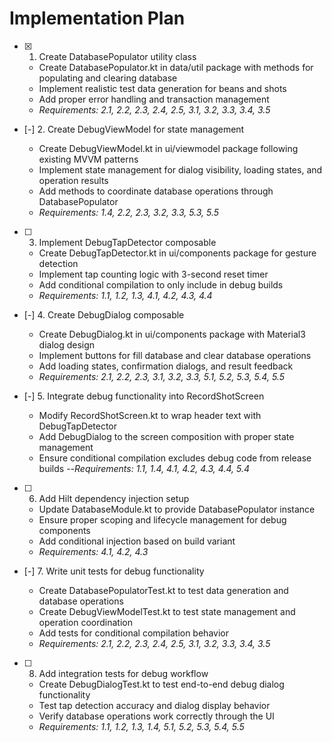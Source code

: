 # Implementation Plan

- [x] 1. Create DatabasePopulator utility class





  - Create DatabasePopulator.kt in data/util package with methods for populating and clearing database
  - Implement realistic test data generation for beans and shots
  - Add proper error handling and transaction management
  - _Requirements: 2.1, 2.2, 2.3, 2.4, 2.5, 3.1, 3.2, 3.3, 3.4, 3.5_

- [-] 2. Create DebugViewModel for state management


  - Create DebugViewModel.kt in ui/viewmodel package following existing MVVM patterns
  - Implement state management for dialog visibility, loading states, and operation results
  - Add methods to coordinate database operations through DatabasePopulator
  - _Requirements: 1.4, 2.2, 2.3, 3.2, 3.3, 5.3, 5.5_

- [ ] 3. Implement DebugTapDetector composable

  - Create DebugTapDetector.kt in ui/components package for gesture detection
  - Implement tap counting logic with 3-second reset timer
  - Add conditional compilation to only include in debug builds
  - _Requirements: 1.1, 1.2, 1.3, 4.1, 4.2, 4.3, 4.4_

- [-] 4. Create DebugDialog composable


  - Create DebugDialog.kt in ui/components package with Material3 dialog design
  - Implement buttons for fill database and clear database operations
  - Add loading states, confirmation dialogs, and result feedback
  - _Requirements: 2.1, 2.2, 2.3, 3.1, 3.2, 3.3, 5.1, 5.2, 5.3, 5.4, 5.5_


- [-] 5. Integrate debug functionality into RecordShotScreen


  - Modify RecordShotScreen.kt to wrap header text with DebugTapDetector
  - Add DebugDialog to the screen composition with proper state management
  - Ensure conditional compilation excludes debug code from release builds
  --_Requirements: 1.1, 1.4, 4.1, 4.2, 4.3, 
4.4, 5.4_

- [ ] 6. Add Hilt dependency injection setup

  - Update DatabaseModule.kt to provide DatabasePopulator instance
  - Ensure proper scoping and lifecycle management for debug components
  - Add conditional injection based on build variant
  - _Requirements: 4.1, 4.2, 4.3_

- [-] 7. Write unit tests for debug functionality


  - Create DatabasePopulatorTest.kt to test data generation and database operations
  - Create DebugViewModelTest.kt to test state management and operation coordination
  - Add tests for conditional compilation behavior
  - _Requirements: 2.1, 2.2, 2.3, 2.4, 2.5, 3.1, 3.2, 3.3, 3.4, 3.5_

- [ ] 8. Add integration tests for debug workflow

  - Create DebugDialogTest.kt to test end-to-end debug dialog functionality
  - Test tap detection accuracy and dialog display behavior
  - Verify database operations work correctly through the UI
  - _Requirements: 1.1, 1.2, 1.3, 1.4, 5.1, 5.2, 5.3, 5.4, 5.5_
